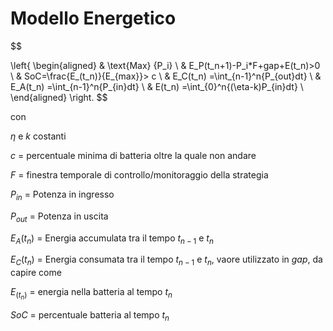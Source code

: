 # Modello Energetico

$$


\left\{
\begin{aligned}
& \text{Max} \{P_i\} \\
& E_P(t_n+1)-P_i*F+gap+E(t_n)>0 \\
& SoC=\frac{E_(t_n)}{E_{max}}> c \\
& E_C(t_n) =\int_{n-1}^n{P_{out}dt} \\
& E_A(t_n) =\int_{n-1}^n{P_{in}dt} \\
& E(t_n) =\int_{0}^n{(\eta-k)P_{in}dt} \\
\end{aligned}
\right.
$$

con


$\eta$ e $k$  costanti

$c$ = percentuale minima di batteria oltre la quale non andare

$F$ = finestra temporale di controllo/monitoraggio della strategia

$P_{in}$ = Potenza in ingresso

$P_{out}$ = Potenza in uscita

$E_A(t_n)$ = Energia accumulata tra il tempo $t_{n-1}$ e $t_{n}$

$E_C(t_n)$ = Energia consumata tra il tempo $t_{n-1}$ e $t_{n}$, vaore utilizzato in $gap$, da capire come

$E_(t_n)$ = energia nella batteria al tempo $t_n$

$SoC$ = percentuale batteria al tempo $t_n$


